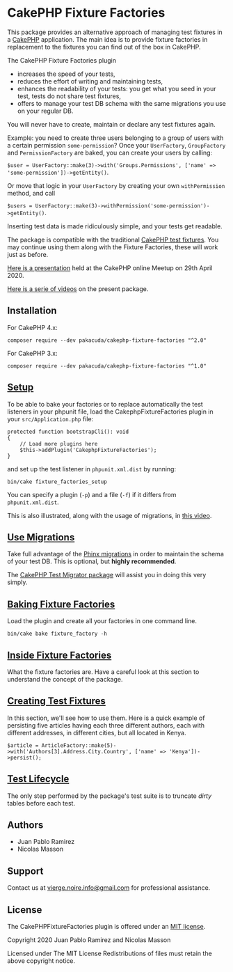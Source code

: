 # CakePHP Fixture Factories

This package provides an alternative approach of managing test fixtures in a [CakePHP](https://book.cakephp.org/4/en/development/testing.html) application. 
The main idea is to provide fixture factories in replacement to the fixtures you can find out of the box in CakePHP.

The CakePHP Fixture Factories plugin
* increases the speed of your tests,
* reduces the effort of writing and maintaining tests,
* enhances the readability of your tests: you get what you seed in your test, tests do not share test fixtures,
* offers to manage your test DB schema with the same migrations you use on your regular DB.

You will never have to create, maintain or declare any test fixtures again.

Example: you need to create three users belonging to a group of users with a certain permission `some-permission`? Once your `UserFactory`, `GroupFactory` and `PermissionFactory` are baked, you can create your users by calling:

`$user = UserFactory::make(3)->with('Groups.Permissions', ['name' => 'some-permission'])->getEntity()`.

Or move that logic in your `UserFactory` by creating your own `withPermission` method, and call

`$users = UserFactory::make(3)->withPermission('some-permission')->getEntity()`.

Inserting test data is made ridiculously simple, and your tests get readable.

The package is compatible with the traditional [CakePHP test fixtures](https://book.cakephp.org/4/en/development/testing.html#fixtures).
You may continue using them along with the Fixture Factories, these will work just as before.

[Here is a presentation](https://www.youtube.com/watch?v=a7EQvHkIb60&t=107m54s) held at the CakePHP online Meetup on 29th April 2020.

[Here is a serie of videos](https://www.youtube.com/playlist?list=PLYQ7YCTh-CYwL4pcDkzqHF8sv31cVd2or) on the present package.

## Installation
For CakePHP 4.x:
```
composer require --dev pakacuda/cakephp-fixture-factories "^2.0"
```

For CakePHP 3.x:
```
composer require --dev pakacuda/cakephp-fixture-factories "^1.0"
```

## [Setup](docs/setup.md)

To be able to bake your factories or to replace automatically the test listeners in your phpunit file,
load the CakephpFixtureFactories plugin in your `src/Application.php` file:
```
protected function bootstrapCli(): void
{
    // Load more plugins here
    $this->addPlugin('CakephpFixtureFactories');
}
```

and set up the test listener in `phpunit.xml.dist` by running: 
```
bin/cake fixture_factories_setup
```

You can specify a plugin (`-p`) and a file (`-f`) if it differs from `phpunit.xml.dist`.

This is also illustrated, along with the usage of migrations, in [this video](https://www.youtube.com/watch?v=h8A3lHrwInI).

## [Use Migrations](https://github.com/vierge-noire/cakephp-test-migrator)

Take full advantage of the [Phinx migrations](https://book.cakephp.org/migrations/3/en/index.html) in order to maintain the schema
of your test DB. This is optional, but __highly recommended__.

The [CakePHP Test Migrator package](https://github.com/vierge-noire/cakephp-test-migrator) will assist you in doing this very simply.

## [Baking Fixture Factories](docs/bake.md)

Load the plugin and create all your factories in one command line.
```$xslt
bin/cake bake fixture_factory -h
```

## [Inside Fixture Factories](docs/factories.md)

What the fixture factories are. Have a careful look at this section to understand the concept of the package.

## [Creating Test Fixtures](docs/examples.md)

In this section, we'll see how to use them.
Here is a quick example of persisting five articles having each three different authors, each with different addresses, in different cities, but all located in Kenya.
```$xslt
$article = ArticleFactory::make(5)->with('Authors[3].Address.City.Country', ['name' => 'Kenya'])->persist();
```

## [Test Lifecycle](docs/lifecycle.md)

The only step performed by the package's test suite is to truncate *dirty* tables before each test.

## Authors
* Juan Pablo Ramirez
* Nicolas Masson


## Support
Contact us at vierge.noire.info@gmail.com for professional assistance.

## License

The CakePHPFixtureFactories plugin is offered under an [MIT license](https://opensource.org/licenses/mit-license.php).

Copyright 2020 Juan Pablo Ramirez and Nicolas Masson

Licensed under The MIT License Redistributions of files must retain the above copyright notice.
